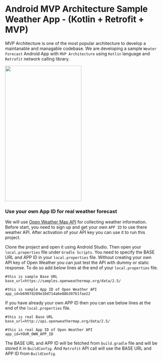 # Android MVP Architecture Sample Weather App - (Kotlin + Retrofit + MVP)

MVP Architecture is one of the most popular architecture to develop a maintanable and managable codebase. We are developing a sample `Weater Forecast` Android App with `MVP Architecture` using `Kotlin` language and `Retrofit` network calling library.

<img src="https://raw.githubusercontent.com/hasancse91/weather-app-android-mvp-architecture/master/data/screenshot_1.png" width="250" height="444" />

### Use your own App ID for real weather forecast
We will use [Open Weather Map API](https://openweathermap.org/api) for collecting weather information. Before start, you need to sign up and get your own `APP ID` to use there weather API. After activation of your API key you can use it to run this project.

Clone the project and open it using Android Studio. Then open your `local.properties` file under `Gradle Scripts`. You need to specify the BASE URL and APP ID in your `local.properties` file.
Without creating your own API key of Open Weather you can just test the API with dummy or static response. To do so add below lines at the end of your `local.properties` file.
```
#this is sample Base URL
base_url=https://samples.openweathermap.org/data/2.5/

#this is sample App ID of Open Weather API
app_id=b6907d289e10d714a6e88b30761fae22
```
If you have already your own APP ID then you can use below lines at the end of the `local.properties` file.
```
#this is real Base URL
base_url=http://api.openweathermap.org/data/2.5/

#this is real App ID of Open Weather API
app_id=YOUR_OWN_APP_ID
```
The BASE URL and APP ID will be fetched from `build.gradle` file and will be stored it in `BuildConfig`. And `Retrofit` API call will use the BASE URL and APP ID from `BuildConfig`.
